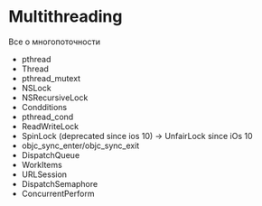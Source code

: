 # Multithreading
Все о многопоточности

- pthread 
- Thread 
- pthread_mutext 
- NSLock
- NSRecursiveLock
- Condditions 
- pthread_cond
- ReadWriteLock 
- SpinLock (deprecated since ios 10) -> UnfairLock since iOs 10
- objc_sync_enter/objc_sync_exit
- DispatchQueue
- WorkItems
- URLSession
- DispatchSemaphore
- ConcurrentPerform

